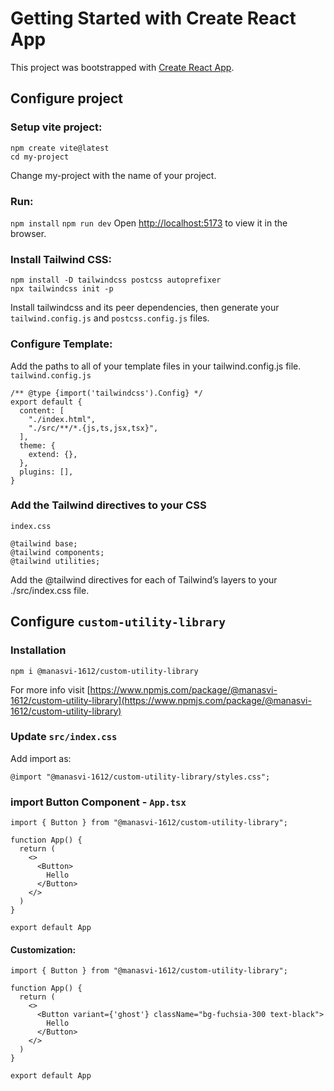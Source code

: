 # Getting Started with Create React App

This project was bootstrapped with [Create React App](https://github.com/facebook/create-react-app).

## Configure project

### Setup vite project:

```
npm create vite@latest
cd my-project
```

Change my-project with the name of your project.

### Run:

`npm install`
`npm run dev`
Open [http://localhost:5173](http://localhost:5173) to view it in the browser.

### Install Tailwind CSS:

```
npm install -D tailwindcss postcss autoprefixer
npx tailwindcss init -p
```

Install tailwindcss and its peer dependencies, then generate your `tailwind.config.js` and `postcss.config.js` files.

### Configure Template:

Add the paths to all of your template files in your tailwind.config.js file.
`tailwind.config.js`

```
/** @type {import('tailwindcss').Config} */
export default {
  content: [
    "./index.html",
    "./src/**/*.{js,ts,jsx,tsx}",
  ],
  theme: {
    extend: {},
  },
  plugins: [],
}
```

### Add the Tailwind directives to your CSS

`index.css`

```
@tailwind base;
@tailwind components;
@tailwind utilities;
```

Add the @tailwind directives for each of Tailwind’s layers to your ./src/index.css file.

## Configure `custom-utility-library`

### Installation

```
npm i @manasvi-1612/custom-utility-library
```

For more info visit [https://www.npmjs.com/package/@manasvi-1612/custom-utility-library](https://www.npmjs.com/package/@manasvi-1612/custom-utility-library)

### Update `src/index.css`

Add import as:

```
@import "@manasvi-1612/custom-utility-library/styles.css";
```

### import Button Component - `App.tsx`

```
import { Button } from "@manasvi-1612/custom-utility-library";

function App() {
  return (
    <>
      <Button>
        Hello
      </Button>
    </>
  )
}

export default App

```

#### Customization:

```
import { Button } from "@manasvi-1612/custom-utility-library";

function App() {
  return (
    <>
      <Button variant={'ghost'} className="bg-fuchsia-300 text-black">
        Hello
      </Button>
    </>
  )
}

export default App
```
